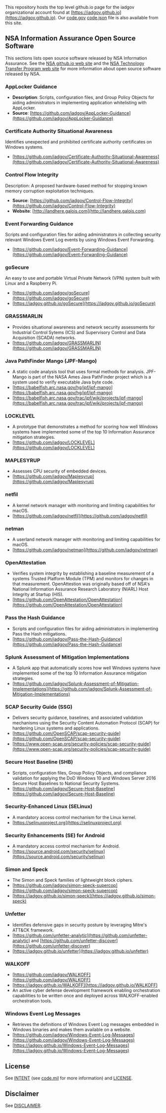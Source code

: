 This repository hosts the top level github.io page for the iadgov organizational account found at [https://iadgov.github.io](https://iadgov.github.io). Our [code.gov](https://code.gov) [code.json](./code.json) file is also available from this site.

## NSA Information Assurance Open Source Software
This sections lists open source software released by NSA Information Assurance. See the [NSA github.io web site](https://nationalsecurityagency.github.io) and the [NSA Technology Transfer Program web site](https://www.nsa.gov/what-we-do/research/technology-transfer) for more information about open source software released by NSA.

### AppLocker Guidance 
* **Description**: Scripts, configuration files, and Group Policy Objects for aiding administrators in implementing application whitelisting with AppLocker.
* **Source**: [https://github.com/iadgov/AppLocker-Guidance](https://github.com/iadgov/AppLocker-Guidance)

### Certificate Authority Situational Awareness 
Identifies unexpected and prohibited certificate authority certificates on Windows systems.
* [https://github.com/iadgov/Certificate-Authority-Situational-Awareness](https://github.com/iadgov/Certificate-Authority-Situational-Awareness) 

### Control Flow Integrity 
Description: A proposed hardware-based method for stopping known memory corruption exploitation techniques.
* **Source**: [https://github.com/iadgov/Control-Flow-Integrity](https://github.com/iadgov/Control-Flow-Integrity)
* **Website**: [http://landhere.galois.com](http://landhere.galois.com) 

### Event Forwarding Guidance 
Scripts and configuration files for aiding administrators in collecting security relevant Windows Event Log events by using Windows Event Forwarding.
* [https://github.com/iadgov/Event-Forwarding-Guidance](https://github.com/iadgov/Event-Forwarding-Guidance) 

### goSecure 
An easy to use and portable Virtual Private Network (VPN) system built with Linux and a Raspberry Pi.
* [https://github.com/iadgov/goSecure](https://github.com/iadgov/goSecure)
* [https://iadgov.github.io/goSecure](https://iadgov.github.io/goSecure) 

### GRASSMARLIN 
* Provides situational awareness and network security assessments for Industrial Control Sytems (ICS) and Supervisory Control and Data Acquisition (SCADA) networks.
* [https://github.com/iadgov/GRASSMARLIN](https://github.com/iadgov/GRASSMARLIN)

### Java PathFinder Mango (JPF-Mango) 
* A static code analysis tool that uses formal methods for analysis. JPF-Mango is part of the NASA Ames Java PathFinder project which is a system used to verify executable Java byte code.
* [https://babelfish.arc.nasa.gov/hg/jpf/jpf-mango](https://babelfish.arc.nasa.gov/hg/jpf/jpf-mango) 
* [https://babelfish.arc.nasa.gov/trac/jpf/wiki/projects/jpf-mango](https://babelfish.arc.nasa.gov/trac/jpf/wiki/projects/jpf-mango) 

### LOCKLEVEL 
* A prototype that demonstrates a method for scoring how well Windows systems have implemented some of the top 10 Information Assurance mitigation strategies.
* [https://github.com/iadgov/LOCKLEVEL](https://github.com/iadgov/LOCKLEVEL) 

### MAPLESYRUP 
* Assesses CPU security of embedded devices.
* [https://github.com/iadgov/Maplesyrup](https://github.com/iadgov/Maplesyrup) 

### netfil 
* A kernel network manager with monitoring and limiting capabilities for macOS.
* [https://github.com/iadgov/netfil](https://github.com/iadgov/netfil)

### netman 
* A userland network manager with monitoring and limiting capabilities for macOS.
* [https://github.com/iadgov/netman](https://github.com/iadgov/netman) 

### OpenAttestation 
* Verifies system integrity by establishing a baseline measurement of a systems Trusted Platform Module (TPM) and monitors for changes in that measurement. OpenAttestion was originally based off of NSA's National Information Assurance Research Laboratory (NIARL) Host Integrity at Startup (HIS).
* [https://github.com/OpenAttestation/OpenAttestation](https://github.com/OpenAttestation/OpenAttestation) 

### Pass the Hash Guidance 
* Scripts and configuration files for aiding administrators in implementing Pass the Hash mitigations.
* [https://github.com/iadgov/Pass-the-Hash-Guidance](https://github.com/iadgov/Pass-the-Hash-Guidance) 

### Splunk Assessment of Mitigation Implementations 
* A Splunk app that automatically scores how well Windows systems have implemented some of the top 10 Information Assurance mitigation strategies.
* [https://github.com/iadgov/Splunk-Assessment-of-Mitigation-Implementations](https://github.com/iadgov/Splunk-Assessment-of-Mitigation-Implementations) 

### SCAP Security Guide (SSG) 
* Delivers security guidance, baselines, and associated validation mechanisms using the Security Content Automation Protocol (SCAP) for hardening Linux systems and applications.
* [https://github.com/OpenSCAP/scap-security-guide](https://github.com/OpenSCAP/scap-security-guide) 
* [https://www.open-scap.org/security-policies/scap-security-guide](https://www.open-scap.org/security-policies/scap-security-guide) 

### Secure Host Baseline (SHB)
* Scripts, configuration files, Group Policy Objects, and compliance validation for applying the DoD Windows 10 and Windows Server 2016 Secure Host Baselines to National Security Systems.
* [https://github.com/iadgov/Secure-Host-Baseline](https://github.com/iadgov/Secure-Host-Baseline) 

### Security-Enhanced Linux (SELinux) 
* A mandatory access control mechanism for the Linux kernel.
* [https://selinuxproject.org](https://selinuxproject.org) 

### Security Enhancements (SE) for Android 
* A mandatory access control mechanism for Android.
* [https://source.android.com/security/selinux](https://source.android.com/security/selinux) 

### Simon and Speck 
* The Simon and Speck families of lightweight block ciphers.
* [https://github.com/iadgov/simon-speck-supercop](https://github.com/iadgov/simon-speck-supercop) 
* [https://iadgov.github.io/simon-speck](https://iadgov.github.io/simon-speck) 

### Unfetter 
* Identifies defensive gaps in security posture by leveraging Mitre's ATT&CK framework.
* [https://github.com/unfetter-analytic](https://github.com/unfetter-analytic) and [https://github.com/unfetter-discover](https://github.com/unfetter-discover) 
* [https://iadgov.github.io/unfetter](https://iadgov.github.io/unfetter) 

### WALKOFF 
* [https://github.com/iadgov/WALKOFF](https://github.com/iadgov/WALKOFF) 
* [https://iadgov.github.io/WALKOFF](https://iadgov.github.io/WALKOFF) 
* An active cyber defense development framework enabling orchestration capabilities to be written once and deployed across WALKOFF-enabled orchestration tools.

### Windows Event Log Messages 
* Retrieves the definitions of Windows Event Log messages embedded in Windows binaries and makes them available on a website.
* [https://github.com/iadgov/Windows-Event-Log-Messages](https://github.com/iadgov/Windows-Event-Log-Messages) 
* [https://iadgov.github.io/Windows-Event-Log-Messages](https://iadgov.github.io/Windows-Event-Log-Messages) 

## License
See [INTENT](./INTENT.md) (see [code.mil](https://github.com/deptofdefense/code.mil) for more information) and [LICENSE](./LICENSE.md).

## Disclaimer
See [DISCLAIMER](./DISCLAIMER.md).